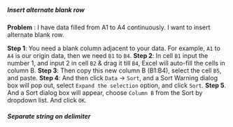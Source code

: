 
##### Insert alternate blank row

**Problem** : I have data filled from A1 to A4 continuously. I want to insert alternate blank row.

**Step 1**: You need a blank column adjacent to your data. For example, `A1` to `A4` is our origin data, then we need `B1` to `B4`.
**Step 2**: In cell `B1` input the number 1, and input 2 in cell `B2` & drag it till `B4`, Excel will auto-fill the cells in column B.
**Step 3**: Then copy this new column B (B1:B4), select the cell `B5`, and paste.
**Step 4**: And then click `Data` -> `Sort`, and a Sort Warning dialog box will pop out, select `Expand the selection` option, and click `Sort`.
**Step 5**. And a Sort dialog box will appear, choose `Column B` from the Sort by dropdown list. And click `OK`.

##### Separate string on delimiter



